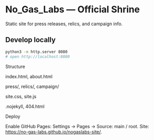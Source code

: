 # No_Gas_Labs — Official Shrine

Static site for press releases, relics, and campaign info.

## Develop locally
```bash
python3 -m http.server 8080
# open http://localhost:8080
```

Structure

index.html, about.html

press/, relics/, campaign/

site.css, site.js

.nojekyll, 404.html

Deploy

Enable GitHub Pages: Settings → Pages → Source: main / root.
Site: https://no-gas-labs.github.io/nogaslabs-site/.
